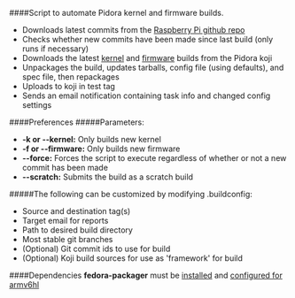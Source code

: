 ####Script to automate Pidora kernel and firmware builds.
- Downloads latest commits from the [Raspberry Pi github repo](https://github.com/raspberrypi)
- Checks whether new commits have been made since last build (only runs if necessary)
- Downloads the latest [kernel](http://japan.proximity.on.ca/koji/packageinfo?packageID=11981) and [firmware](http://japan.proximity.on.ca/koji/packageinfo?packageID=11987) builds from the Pidora koji
- Unpackages the build, updates tarballs, config file (using defaults), and spec file, then repackages
- Uploads to koji in test tag
- Sends an email notification containing task info and changed config settings

####Preferences
#####Parameters:
- **-k or --kernel:** Only builds new kernel
- **-f or --firmware:** Only builds new firmware
- **--force:** Forces the script to execute regardless of whether or not a new commit has been made
- **--scratch:** Submits the build as a scratch build

#####The following can be customized by modifying .buildconfig:
- Source and destination tag(s)
- Target email for reports
- Path to desired build directory
- Most stable git branches
- (Optional) Git commit ids to use for build
- (Optional) Koji build sources for use as 'framework' for build

####Dependencies
**fedora-packager** must be [installed](https://fedoraproject.org/wiki/Using_the_Koji_build_system?rd=PackageMaintainers/UsingKoji#Fedora_Account_System</u>.28FAS2.29_Setup) and [configured for armv6hl](http://blog.chris.tylers.info/index.php?/archives/272-Acessing-the-armv6hl-Koji-Buildsystem.html)
